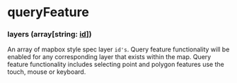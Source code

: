 # queryFeature

### layers  (**array[string: [id](https://maplibre.org/maplibre-style-spec/layers/#id)]**)

An array of mapbox style spec layer `id's`. Query feature functionality will be enabled for any corresponding layer that exists within the map. Query feature functionality includes selecting point and polygon features use the touch, mouse or keyboard.
